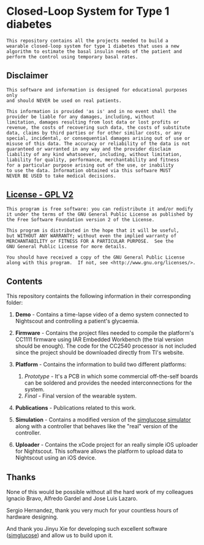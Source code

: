 Closed-Loop System for Type 1 diabetes
====

    This repository contains all the projects needed to build a 
    wearable closed-loop system for type 1 diabetes that uses a new
    algorithm to estimate the basal insulin needs of the patient and
    perform the control using temporary basal rates.

## Disclaimer

    This software and information is designed for educational purposes only 
    and should NEVER be used on real patients.
    
    This information is provided 'as is' and in no event shall the 
    provider be liable for any damages, including, without 
    limitation, damages resulting from lost data or lost profits or 
    revenue, the costs of recovering such data, the costs of substitute 
    data, claims by third parties or for other similar costs, or any 
    special, incidental, or consequential damages arising out of use or
    misuse of this data. The accuracy or reliability of the data is not 
    guaranteed or warranted in any way and the provider disclaim 
    liability of any kind whatsoever, including, without limitation, 
    liability for quality, performance, merchantability and fitness 
    for a particular purpose arising out of the use, or inability 
    to use the data. Information obtained via this software MUST
    NEVER BE USED to take medical decisions.

## [License - GPL V2](gpl-v2)
[gpl-2]: https://www.gnu.org/licenses/old-licenses/gpl-2.0.txt

    This program is free software: you can redistribute it and/or modify
    it under the terms of the GNU General Public License as published by
    the Free Software Foundation version 2 of the License.

    This program is distributed in the hope that it will be useful,
    but WITHOUT ANY WARRANTY; without even the implied warranty of
    MERCHANTABILITY or FITNESS FOR A PARTICULAR PURPOSE.  See the
    GNU General Public License for more details.

    You should have received a copy of the GNU General Public License
    along with this program.  If not, see <http://www.gnu.org/licenses/>.

## Contents

   This repository containts the following information in their corresponding
   folder:
   
1. **Demo** - Contains a time-lapse video of a demo system connected to Nightscout and controlling a patient's glycaemia.

2. **Firmware** - Contains the project files needed to compile the platform's CC1111 firmware using IAR Embedded Workbench (the trial version should be enough). The code for the CC2540 processor is not included since the project should be downloaded directly from TI's website.
   
3. **Platform** - Contains the information to build two different platforms: 
    1. *Prototype* - It's a PCB in which some commercial off-the-self boards can be soldered and provides the needed interconnections for the system.
    2. *Final* - Final version of the wearable system.
 
4. **Publications** - Publications related to this work.

5. **Simulation** - Contains a modified version of the [simglucose simulator](https://github.com/jxx123/simglucose) along with a controller that behaves like the "real" version of the controller.

6. **Uploader** - Contains the xCode project for an really simple iOS uploader for Nightscout. This software allows the platform to upload data to Nightscout using an iOS device.


## Thanks

None of this would be possible without all the hard work of my colleagues Ignacio Bravo, Alfredo Gardel and Jose Luis Lazaro.

Sergio Hernandez, thank you very much for your countless hours of hardware designing.

And thank you Jinyu Xie for developing such excellent software ([simglucose](https://github.com/jxx123/simglucose)) and allow us to build upon it.

